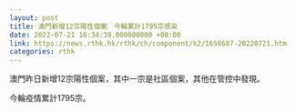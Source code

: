```yaml
---
layout: post
title: 澳門新增12宗陽性個案　今輪累計1795宗感染
date: 2022-07-21 10:34:39.000000000 +08:00
link: https://news.rthk.hk/rthk/ch/component/k2/1658687-20220721.htm
categories: rthk
---
```


澳門昨日新增12宗陽性個案，其中一宗是社區個案，其他在管控中發現。

今輪疫情累計1795宗。
